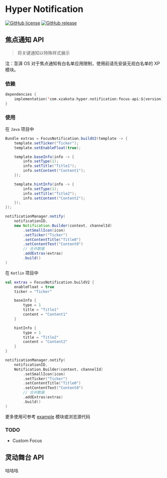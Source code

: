 # Hyper Notification
[![GitHub license](https://img.shields.io/github/license/xzakota/HyperNotification?color=blue)](https://github.com/xzakota/HyperNotification/blob/main/LICENSE)
[![GitHub release](https://img.shields.io/github/v/release/xzakota/HyperNotification?display_name=release&logo=github&color=green)](https://github.com/xzakota/HyperNotification/releases)


## 焦点通知 API
> 将关键通知以特殊样式展示

注：澎湃 OS 对于焦点通知有白名单应用限制，使用前请先安装无视白名单的 XP 模块。

### 依赖
```kotlin
dependencies {
    implementation('com.xzakota.hyper.notification:focus-api:${version}')
}
```

### 使用
在 `Java` 项目中
```java
Bundle extras = FocusNotification.buildV2(template -> {
    template.setTicker("Ticker");
    template.setEnableFloat(true);

    template.baseInfo(info -> {
        info.setType(1);
        info.setTitle("Title1");
        info.setContent("Content1");
    });

    template.hintInfo(info -> {
        info.setType(1);
        info.setTitle("Title2");
        info.setContent("Content2");
    });
});

notificationManager.notify(
    notificationID,
    new Notification.Builder(context, channelId)
        .setSmallIcon(icon)
        .setTicker("Ticker")
        .setContentTitle("Title0")
        .setContentText("Content0")
        // 合并数据
        .addExtras(extras)
        .build()
)
```

在 `Kotlin` 项目中
```kotlin
val extras = FocusNotification.buildV2 {
    enableFloat = true
    ticker = "Ticker"

    baseInfo {
        type = 1
        title = "Title1"
        content = "Content1"
    }

    hintInfo {
        type = 1
        title = "Title2"
        content = "Content2"
    }
}

notificationManager.notify(
    notificationID,
    Notification.Builder(context, channelId)
        .setSmallIcon(icon)
        .setTicker("Ticker")
        .setContentTitle("Title0")
        .setContentText("Content0")
        // 合并数据
        .addExtras(extras)
        .build()
)
```

更多使用可参考 [example](https://github.com/xzakota/HyperNotification/tree/main/example/src/main/kotlin/com/xzakota/hyper/notification/focus/example/ui/MainActivity.kt#L57) 模块或浏览源代码

### TODO
- Custom Focus

## 灵动舞台 API
咕咕咕
